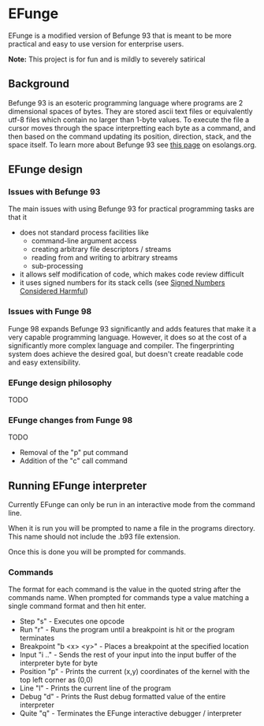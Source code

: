 # EFunge

EFunge is a modified version of Befunge 93 that is meant to be more practical
and easy to use version for enterprise users.

**Note:** This project is for fun and is mildly to severely satirical

## Background

Befunge 93 is an esoteric programming language where programs are 2 dimensional spaces of bytes.
They are stored ascii text files or equivalently utf-8 files which contain no larger than 1-byte values.
To execute the file a cursor moves through the space interpretting each byte as a command,
and then based on the command updating its position, direction, stack, and the space itself.
To learn more about Befunge 93 see [this page](https://esolangs.org/wiki/Befunge) on esolangs.org.

## EFunge design

### Issues with Befunge 93

The main issues with using Befunge 93 for practical programming tasks are that it
 * does not standard process facilities like
   * command-line argument access
   * creating arbitrary file descriptors / streams
   * reading from and writing to arbitrary streams
   * sub-processing
 * it allows self modification of code, which makes code review difficult
 * it uses signed numbers for its stack cells (see [Signed Numbers Considered Harmful](im_not_actually_serious_this_isnt_a_thing.com))

### Issues with Funge 98

Funge 98 expands Befunge 93 significantly and adds features that make it a very capable programming language.
However, it does so at the cost of a significantly more complex language and compiler.
The fingerprinting system does achieve the desired goal, but doesn't create readable code and easy extensibility.

### EFunge design philosophy

TODO

### EFunge changes from Funge 98

TODO
* Removal of the "p" put command
* Addition of the "c" call command

## Running EFunge interpreter

Currently EFunge can only be run in an interactive mode from the command line.

When it is run you will be prompted to name a file in the programs directory.
This name should not include the .b93 file extension.

Once this is done you will be prompted for commands.

### Commands

The format for each command is the value in the quoted string after the commands name.
When prompted for commands type a value matching a single command format and then hit enter.

* Step "s" - Executes one opcode
* Run "r" - Runs the program until a breakpoint is hit or the program terminates
* Breakpoint "b \<x\> \<y\>" - Places a breakpoint at the specified location
* Input "i .." - Sends the rest of your input into the input buffer of the interpreter byte for byte
* Position "p" - Prints the current (x,y) coordinates of the kernel with the top left corner as (0,0)
* Line "l" - Prints the current line of the program
* Debug "d" - Prints the Rust debug formatted value of the entire interpreter
* Quite "q" - Terminates the EFunge interactive debugger / interpreter

